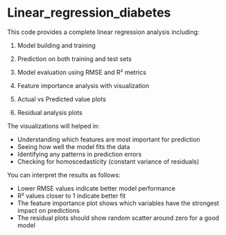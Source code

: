 # Linear_regression_diabetes

This code provides a complete linear regression analysis including:

1. Model building and training

2. Prediction on both training and test sets

3. Model evaluation using RMSE and R² metrics

4. Feature importance analysis with visualization

5. Actual vs Predicted value plots

6. Residual analysis plots


The visualizations will helped in:

- Understanding which features are most important for prediction
- Seeing how well the model fits the data
- Identifying any patterns in prediction errors
- Checking for homoscedasticity (constant variance of residuals)

You can interpret the results as follows:

- Lower RMSE values indicate better model performance
- R² values closer to 1 indicate better fit
- The feature importance plot shows which variables have the strongest impact on predictions
- The residual plots should show random scatter around zero for a good model